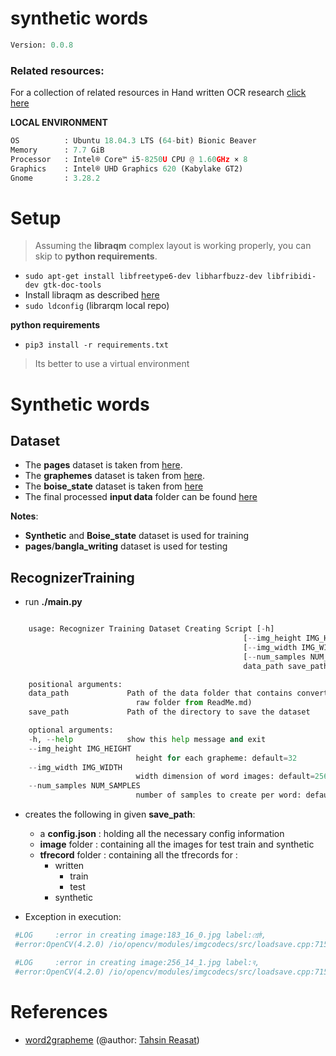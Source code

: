 
# synthetic words

```python
Version: 0.0.8     
```
### **Related resources**:

For a collection of related resources in Hand written OCR research [click here](https://docs.google.com/spreadsheets/d/1LcEsd3z6lv4MO-ynbAawEjJ27jvPUoFiU9adQkD9g1A/edit?usp=sharing) 


**LOCAL ENVIRONMENT**  
```python
OS          : Ubuntu 18.04.3 LTS (64-bit) Bionic Beaver        
Memory      : 7.7 GiB  
Processor   : Intel® Core™ i5-8250U CPU @ 1.60GHz × 8    
Graphics    : Intel® UHD Graphics 620 (Kabylake GT2)  
Gnome       : 3.28.2  
```
# Setup
>Assuming the **libraqm** complex layout is working properly, you can skip to **python requirements**. 
*  ```sudo apt-get install libfreetype6-dev libharfbuzz-dev libfribidi-dev gtk-doc-tools```
* Install libraqm as described [here](https://github.com/HOST-Oman/libraqm)
* ```sudo ldconfig``` (librarqm local repo)

**python requirements**
* ```pip3 install -r requirements.txt``` 
> Its better to use a virtual environment 




# Synthetic words
## Dataset
* The **pages** dataset is taken from [here](https://www.kaggle.com/reasat/banglawriting).
* The **graphemes** dataset is taken from [here](https://www.kaggle.com/pestipeti/bengali-quick-eda/#data). 
* The **boise_state** dataset is taken from [here](https://www.kaggle.com/nazmuddhohaansary/boisebangladata)
* The final processed **input data** folder can be found [here](https://www.kaggle.com/nazmuddhohaansary/recognizertraining)

**Notes**:
* **Synthetic** and **Boise_state** dataset is used for training 
* **pages**/**bangla_writing** dataset is  used for testing


## RecognizerTraining
 
* run **./main.py**
```python

    usage: Recognizer Training Dataset Creating Script [-h]
                                                    [--img_height IMG_HEIGHT]
                                                    [--img_width IMG_WIDTH]
                                                    [--num_samples NUM_SAMPLES]
                                                    data_path save_path

    positional arguments:
    data_path             Path of the data folder that contains converted and
                            raw folder from ReadMe.md)
    save_path             Path of the directory to save the dataset

    optional arguments:
    -h, --help            show this help message and exit
    --img_height IMG_HEIGHT
                            height for each grapheme: default=32
    --img_width IMG_WIDTH
                            width dimension of word images: default=256
    --num_samples NUM_SAMPLES
                            number of samples to create per word: default=10


```

* creates the following in given **save_path**:
    * a **config.json**    : holding all the necessary config information 
    * **image** folder     : containing  all the images for test train and synthetic 
    * **tfrecord**  folder : containing  all the tfrecords for :
        - written
            - train
            - test
        - synthetic         

* Exception in execution:

```python
 #LOG     :error in creating image:183_16_0.jpg label:শ্রেষ্ঠ,
 #error:OpenCV(4.2.0) /io/opencv/modules/imgcodecs/src/loadsave.cpp:715: error: (-215:Assertion failed) !_img.empty() in function 'imwrite'

 #LOG     :error in creating image:256_14_1.jpg label:ব,
 #error:OpenCV(4.2.0) /io/opencv/modules/imgcodecs/src/loadsave.cpp:715: error: (-215:Assertion failed) !_img.empty() in function 'imwrite'

```

# References

* [word2grapheme](https://www.kaggle.com/reasat/extract-word-image-and-label) (@author: [Tahsin Reasat](https://www.kaggle.com/reasat))

